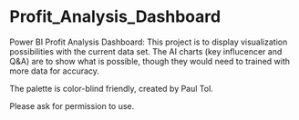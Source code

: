 # Profit_Analysis_Dashboard
Power BI Profit Analysis Dashboard:
This project is to display visualization possibilities with the current data set. The AI charts (key influcencer and Q&A) are to show what is possible, though they would need to trained with more data for accuracy. 

The palette is color-blind friendly, created by Paul Tol. 

Please ask for permission to use. 
